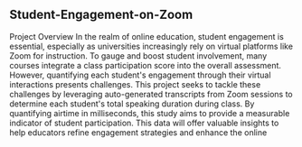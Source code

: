 ## Student-Engagement-on-Zoom
Project Overview
In the realm of online education, student engagement is essential, especially as universities increasingly rely on virtual platforms like Zoom for instruction. To gauge and boost student involvement, many courses integrate a class participation score into the overall assessment. However, quantifying each student's engagement through their virtual interactions presents challenges.
This project seeks to tackle these challenges by leveraging auto-generated transcripts from Zoom sessions to determine each student's total speaking duration during class. By quantifying airtime in milliseconds, this study aims to provide a measurable indicator of student participation. This data will offer valuable insights to help educators refine engagement strategies and enhance the online

